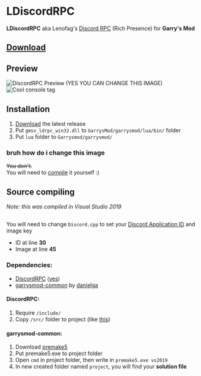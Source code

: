 # LDiscordRPC
**LDiscordRPC** aka Lenofag's [Discord RPC](https://github.com/discord/discord-rpc) (Rich Presence) for **Garry's Mod**


## [Download](https://github.com/gerrustalker/LDiscordRPC/releases)
## Preview
![DiscordRPC Preview (YES YOU CAN CHANGE THIS IMAGE)](https://cdn.lenofag.ru/public/sharex/Discord_NBhXOnWn2A.png)\
![Cool console tag](https://cdn.lenofag.ru/public/sharex/hl2_1GakOLp4Dx.png)


## Installation
1. [Download](https://github.com/gerrustalker/LDiscordRPC/releases) the latest release
2. Put `gmsv_ldrpc_win32.dll` to `GarrysMod/garrysmod/lua/bin/` folder
3. Put `lua` folder to `Garrysmod/garrysmod/`

### bruh how do i change this image
~~You don't.~~\
You will need to [compile](#source-compiling) it yourself :)


## Source compiling
*Note: this was compiled in Visual Studio 2019*
##
You will need to change `Discord.cpp` to set your [Discord Application ID](https://discord.com/developers/applications/) and image key
* ID at line **30**
* Image at line **45**

### Dependencies:
* [DiscordRPC](https://github.com/Classic1338/DiscordRichPresence-) ([yes](https://www.unknowncheats.me/forum/general-programming-and-reversing/361227-adding-discord-rich-presence-cheat.html))
* [garrysmod-common](https://github.com/danielga/garrysmod_common) by [danielga](https://github.com/danielga/)

#### DiscordRPC:
1. Require `/include/`
2. Copy `/src/` folder to project (like [this](https://cdn.lenofag.ru/public/sharex/devenv_Vx9Z1x1bFd.png))

#### garrysmod-common:
1. Download [premake5](https://premake.github.io/download)
2. Put premake5.exe to project folder
3. Open `cmd` in project folder, then write in `premake5.exe vs2019`
4. In new created folder named `project`, you will find your **solution file**
